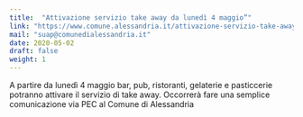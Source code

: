 ```yaml
---
title:  "Attivazione servizio take away da lunedì 4 maggio”"
link: "https://www.comune.alessandria.it/attivazione-servizio-take-away-da-lunedi-4-maggio"
mail: "suap@comunedialessandria.it"
date: 2020-05-02
draft: false
weight: 1
---
```


A partire da lunedì 4 maggio bar, pub, ristoranti, gelaterie e pasticcerie potranno attivare il servizio di take away.
Occorrerà fare una semplice comunicazione via PEC al Comune di Alessandria